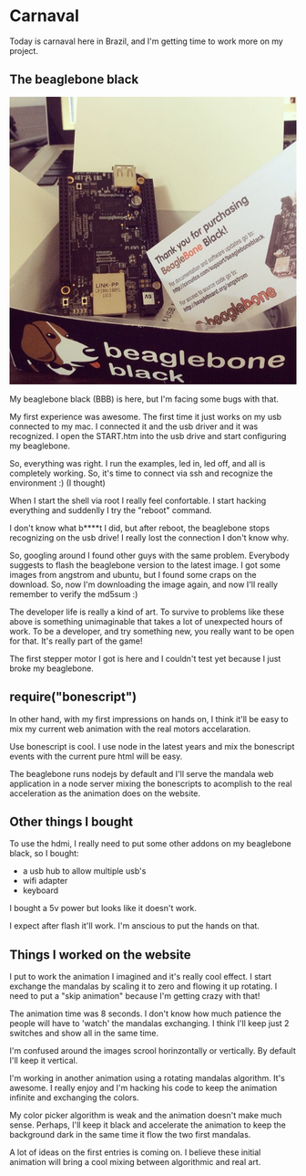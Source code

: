 # Carnaval

Today is carnaval here in Brazil, and I'm getting time to work more on my project.

## The beaglebone black

![beaglebone](../project_images/beagleboneblack.jpg "The beaglebone black")

My beaglebone black (BBB) is here, but I'm facing some bugs with that.

My first experience was awesome. The first time it just works on my usb connected to my mac. I connected it and the usb driver and it was recognized. I open the START.htm into the usb drive and start configuring my beaglebone.

So, everything was right. I run the examples, led in, led off, and all is completely working. So, it's time to connect via ssh and recognize the environment :) (I thought)

When I start the shell via root I really feel confortable. I start hacking everything and suddenlly I try the "reboot" command.

I don't know what b****t I did, but after reboot, the beaglebone stops recognizing on the usb drive! I really lost the connection I don't know why.

So, googling around I found other guys with the same problem. Everybody suggests to flash the beaglebone version to the latest image. I got some images from angstrom and ubuntu, but I found some craps on the download. So, now I'm downloading the image again, and now I'll really remember to verify the md5sum :)

The developer life is really a kind of art. To survive to problems like these above is something unimaginable that takes a lot of unexpected hours of work. To be a developer, and try something new, you really want to be open for that. It's really part of the game!

The first stepper motor I got is here and I couldn't test yet because I just broke my beaglebone.

## require("bonescript")

In other hand, with my first impressions on hands on, I think it'll be easy to mix my current web animation with the real motors accelaration.

Use bonescript is cool. I use node in the latest years and mix the bonescript events with the current pure html will be easy.

The beaglebone runs nodejs by default and I'll serve the mandala web application in a node server mixing the bonescripts to acomplish to the real acceleration as the animation does on the website.

## Other things I bought

To use the hdmi, I really need to put some other addons on my beaglebone black, so I bought:

* a usb hub to allow multiple usb's
* wifi adapter
* keyboard

I bought a 5v power but looks like it doesn't work.

I expect after flash it'll work. I'm anscious to put the hands on that.

## Things I worked on the website


I put to work the animation I imagined and it's really cool effect. I start exchange the mandalas by scaling it to zero and flowing it up rotating. I need to put a "skip animation" because I'm getting crazy with that!

The animation time was 8 seconds. I don't know how much patience the people will have to 'watch' the mandalas exchanging. I think I'll keep just 2 switches and show  all in the same time.

I'm confused around the images scrool horinzontally or vertically. By default I'll keep it vertical.

I'm working in another animation using a rotating mandalas algorithm. It's awesome. I really enjoy and I'm hacking his code to keep the animation infinite and exchanging the colors.

My color picker algorithm is weak and the animation doesn't make much sense. Perhaps, I'll keep it black and accelerate the animation to keep the background dark in the same time it flow the two first mandalas.

A lot of ideas on the first entries is coming on. I believe these initial animation will bring a cool mixing between algorithmic and real art.
